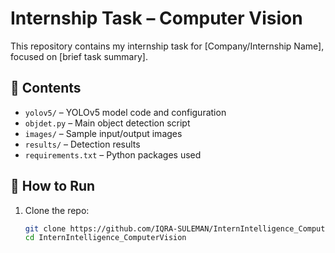 # Internship Task – Computer Vision

This repository contains my internship task for [Company/Internship Name], focused on [brief task summary].

## 📂 Contents
- `yolov5/` – YOLOv5 model code and configuration
- `objdet.py` – Main object detection script
- `images/` – Sample input/output images 
- `results/` – Detection results 
- `requirements.txt` – Python packages used

## 🚀 How to Run
1. Clone the repo:
   ```bash
   git clone https://github.com/IQRA-SULEMAN/InternIntelligence_ComputerVision/.git
   cd InternIntelligence_ComputerVision
